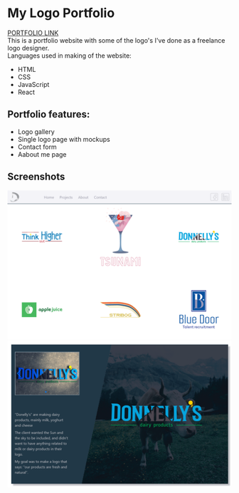 # My Logo Portfolio

<a href="https://divano-logo-portfolio.netlify.app">
PORTFOLIO LINK
</a>

<br>
This is a portfolio website with some of the logo's I've done as a freelance logo designer.<br>
Languages used in making of the website:

<br>

- HTML
- CSS
- JavaScript
- React

## Portfolio features:

- Logo gallery
- Single logo page with mockups
- Contact form
- Aabout me page

## Screenshots

<img src="screenshots/logo-portfolio-screenshot-1.png">
<img src="screenshots/logo-portfolio-screenshot-2.png">
